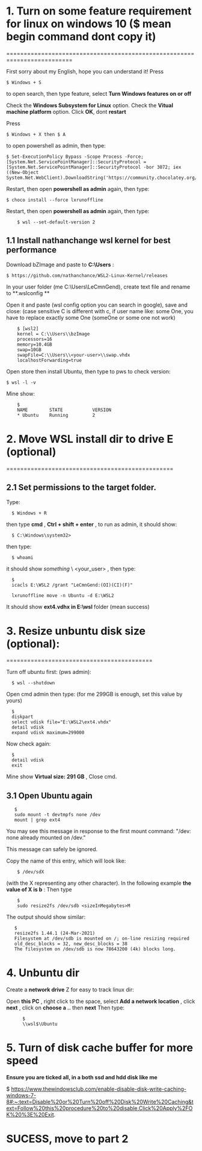 # 1. Turn on some feature requirement for linux on windows 10 ($ mean begin command dont copy it)
=========================================================================

  First sorry about my English, hope you can understand it!
  Press
  
    $ Windows + S
    
  to open search, then type feature, select **Turn Windows features on or off**

  Check the **Windows Subsystem for Linux** option. 
  Check the **Vitual machine platform** option. 
  Click **OK**, dont **restart**
  
  Press
  
    $ Windows + X then $ A
    
  to open powershell as admin, then type:
  
  
    $ Set-ExecutionPolicy Bypass -Scope Process -Force; [System.Net.ServicePointManager]::SecurityProtocol = [System.Net.ServicePointManager]::SecurityProtocol -bor 3072; iex ((New-Object System.Net.WebClient).DownloadString('https://community.chocolatey.org/install.ps1'))

  Restart, then open **powershell as admin** again, then type:
  
    $ choco install --force lxrunoffline 
    
  Restart, then open **powershell as admin** again, then type:
  
        $ wsl --set-default-version 2
   
 1.1 Install nathanchange wsl kernel for best performance
 -------------------
 
 Download bZImage and paste to **C:\Users** :
 
    $ https://github.com/nathanchance/WSL2-Linux-Kernel/releases
 
 In your user folder (me C:\Users\LeCmnGend), create text file and rename to **.wslconfig **
 
 Open it and paste (wsl config option you can search in google), save and close:
 (case sensitive C is different with c, if user name like: some One, you have to replace exactly some One (someOne or some one not work)

        $ [wsl2]
        kernel = C:\\Users\\bzImage
        processors=16
        memory=10.4GB
        swap=10GB
        swapFile=C:\\Users\\<your-user>\\swap.vhdx
        localhostForwarding=true


 
 Open store then install Ubuntu, then type to pws  to check version:
    
    $ wsl -l -v 
    
   Mine show:
   
        $ 
        NAME        STATE           VERSION
        * Ubuntu    Running         2

# 2. Move WSL install dir to drive E (optional)
================================================


2.1 Set permissions to the target folder.
----------------------------------------


  Type:

      $ Windows + R 
  
  
  then type **cmd** , **Ctrl + shift + enter** ,
 to run as admin, it should show:
  
  
      $ C:\Windows\system32>
  
  then type:
  
      $ whoami

  it should show *something* \ <your_user> , then type:

      $ 
      icacls E:\WSL2 /grant "LeCmnGend:(OI)(CI)(F)"

      lxrunoffline move -n Ubuntu -d E:\WSL2
  
  It should show **ext4.vdhx in E:\wsl** folder (mean success)
  
 # 3. Resize unbuntu disk size (optional):
 ==========================================
 
 Turn off ubuntu first: (pws admin):
 
      $ wsl --shutdown
 
 Open cmd admin then type: (for me 299GB is enough, set this value by yours)
 
      $ 
      diskpart
      select vdisk file="E:\WSL2\ext4.vhdx"
      detail vdisk
      expand vdisk maximum=299000
  
 Now check again:
  
      $ 
      detail vdisk
      exit
 
 Mine show **Virtual size:  291 GB** , Close cmd.
 
 ## 3.1 Open Ubuntu again

       $ 
       sudo mount -t devtmpfs none /dev
       mount | grep ext4
 
You may see this message in response to the first mount command: "/dev: none already mounted on /dev." 

This message can safely be ignored.

Copy the name of this entry, which will look like: 

        $ /dev/sdX 

(with the X representing any other character). In the following example **the value of X is b** :
Then type 

        $ 
        sudo resize2fs /dev/sdb <sizeInMegabytes>M
  
The output should show similar:
  
       $  
       resize2fs 1.44.1 (24-Mar-2021)
       Filesystem at /dev/sdb is mounted on /; on-line resizing required
       old_desc_blocks = 32, new_desc_blocks = 38
       The filesystem on /dev/sdb is now 78643200 (4k) blocks long.
 
 # 4. Unbuntu dir
 
   
  Create a **network drive** Z for easy to track linux dir:
  
  Open **this PC** , right click to the space, select **Add a network location** , 
  click **next** , click on **choose a ..** then **next**
  Then type: 
  
          $
          \\wsl$\Ubuntu


# 5. Turn of disk cache buffer for more speed

**Ensure you are ticked all, in a both ssd and hdd disk like me**

$ https://www.thewindowsclub.com/enable-disable-disk-write-caching-windows-7-8#:~:text=Disable%20or%20Turn%20off%20Disk%20Write%20Caching&text=Follow%20this%20procedure%20to%20disable,Click%20Apply%2FOK%20%3E%20Exit.

# SUCESS, move to part 2




  
